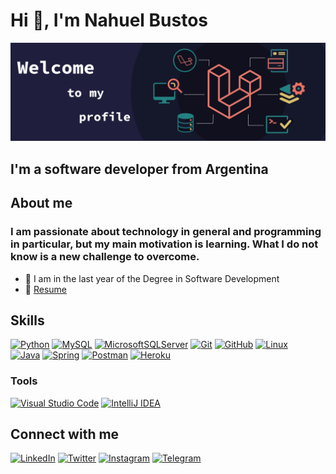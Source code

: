 # Hi 👋, I'm Nahuel Bustos
![](banner_github.jpg)

## I'm a software developer from Argentina

## About me
### I am passionate about technology in general and programming in particular, but my main motivation is learning. What I do not know is a new challenge to overcome.
- 🔭 I am in the last year of the Degree in Software Development
- 📝 [Resume](https://drive.google.com/file/d/1VyrdFg1d5f6tmo7U2OVEp5ejgAbxP_hG/view?usp=sharing)

## Skills
[![Python](https://img.shields.io/badge/python-3670A0?style=for-the-badge&logo=python&logoColor=ffdd54)](https://www.python.org)
[![MySQL](https://img.shields.io/badge/mysql-%2300f.svg?style=for-the-badge&logo=mysql&logoColor=white)](https://www.mysql.com)
[![MicrosoftSQLServer](https://img.shields.io/badge/Microsoft%20SQL%20Sever-CC2927?style=for-the-badge&logo=microsoft%20sql%20server&logoColor=white)](https://www.microsoft.com/en-us/sql-server/sql-server-2019)
[![Git](https://img.shields.io/badge/git-%23F05033.svg?style=for-the-badge&logo=git&logoColor=white)](https://git-scm.com)
[![GitHub](https://img.shields.io/badge/github-%23121011.svg?style=for-the-badge&logo=github&logoColor=white)](https://github.com)
[![Linux](https://img.shields.io/badge/Linux-FCC624?style=for-the-badge&logo=linux&logoColor=black)](https://www.linux.org/pages/download/)
</br>
[![Java](https://img.shields.io/badge/java-%23ED8B00.svg?style=for-the-badge&logo=java&logoColor=white)](https://www.oracle.com/java/)
[![Spring](https://img.shields.io/badge/spring-%236DB33F.svg?style=for-the-badge&logo=spring&logoColor=white)](https://spring.io)
[![Postman](https://img.shields.io/badge/Postman-FF6C37?style=for-the-badge&logo=postman&logoColor=white)](https://www.postman.com)
[![Heroku](https://img.shields.io/badge/heroku-%23430098.svg?style=for-the-badge&logo=heroku&logoColor=white)](https://www.heroku.com)

### Tools
[![Visual Studio Code](https://img.shields.io/badge/Visual%20Studio%20Code-0078d7.svg?style=for-the-badge&logo=visual-studio-code&logoColor=white)](https://code.visualstudio.com)
[![IntelliJ IDEA](https://img.shields.io/badge/IntelliJIDEA-000000.svg?style=for-the-badge&logo=intellij-idea&logoColor=white)](https://www.jetbrains.com/idea/)

## Connect with me
[![LinkedIn](https://img.shields.io/badge/nahuel_bustos-%230077B5.svg?style=for-the-badge&logo=linkedin&logoColor=white)](https://www.linkedin.com/in/nahuel-bustos-193307213/)
[![Twitter](https://img.shields.io/badge/NahuelBustos2-%231DA1F2.svg?style=for-the-badge&logo=Twitter&logoColor=white)](https://twitter.com/NahuelBustos2)
[![Instagram](https://img.shields.io/badge/nahuelbustos00-%23E4405F.svg?style=for-the-badge&logo=Instagram&logoColor=white)](https://www.instagram.com/nahuelbustos00/)
[![Telegram](https://img.shields.io/badge/Nahuel_Bustos-2CA5E0?style=for-the-badge&logo=telegram&logoColor=white)](https://t.me/Nahuel_Bustos)
